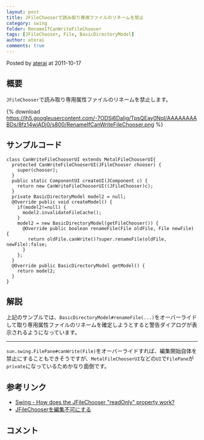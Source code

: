 ```yaml
---
layout: post
title: JFileChooserで読み取り専用ファイルのリネームを禁止
category: swing
folder: RenameIfCanWriteFileChooser
tags: [JFileChooser, File, BasicDirectoryModel]
author: aterai
comments: true
---
```


Posted by [aterai](http://terai.xrea.jp/aterai.html) at 2011-10-17

## 概要
`JFileChooser`で読み取り専用属性ファイルのリネームを禁止します。

{% download https://lh5.googleusercontent.com/-7ODSj6DaIig/TpsQEay0NqI/AAAAAAAABDs/8fz14wjADj0/s800/RenameIfCanWriteFileChooser.png %}

## サンプルコード
<pre class="prettyprint"><code>class CanWriteFileChooserUI extends MetalFileChooserUI{
  protected CanWriteFileChooserUI(JFileChooser chooser) {
    super(chooser);
  }
  public static ComponentUI createUI(JComponent c) {
    return new CanWriteFileChooserUI((JFileChooser)c);
  }
  private BasicDirectoryModel model2 = null;
  @Override public void createModel() {
    if(model2!=null) {
      model2.invalidateFileCache();
    }
    model2 = new BasicDirectoryModel(getFileChooser()) {
      @Override public boolean renameFile(File oldFile, File newFile) {
        return oldFile.canWrite()?super.renameFile(oldFile, newFile):false;
      }
    };
  }
  @Override public BasicDirectoryModel getModel() {
    return model2;
  }
}
</code></pre>

## 解説
上記のサンプルでは、`BasicDirectoryModel#renameFile(...)`をオーバーライドして取り専用属性ファイルのリネームを確定しようとすると警告ダイアログが表示されるようになっています。

- - - -
`sun.swing.FilePane#canWrite(File)`をオーバーライドすれば、編集開始自体を禁止にすることもできそうですが、`MetalFileChooserUI`などの`UI`で`FilePane`が`private`になっているためかなり面倒です。

## 参考リンク
- [Swing - How does the JFileChooser "readOnly" property work?](https://forums.oracle.com/thread/2300004)
- [JFileChooserを編集不可にする](http://terai.xrea.jp/Swing/ROFileChooser.html)

<!-- dummy comment line for breaking list -->

## コメント
